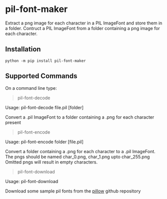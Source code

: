 # pil-font-maker
Extract a png image for each character in a PIL ImageFont and store them in a folder.
Contruct a PIL ImageFont from a folder containing a png image for each character.

## Installation
`python -m pip install pil-font-maker`

## Supported Commands

On a command line type:

>pil-font-decode

Usage: pil-font-decode file.pil [folder]

Convert a .pil ImageFont to a folder containing a .png for each character present

>pil-font-encode 

Usage: pil-font-encode folder [file.pil]

Convert a folder containing a .png for each character to a .pil ImageFont.
The pngs should be named char_0.png, char_1.png upto char_255.png
Omitted pngs will result in empty characters.

>pil-font-download

Usage: pil-font-download

Download some sample pil fonts from the [pillow](https://github.com/python-pillow/Pillow/tree/main/Tests/fonts) github repository
